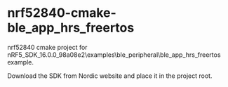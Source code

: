 # nrf52840-cmake-ble_app_hrs_freertos
nrf52840 cmake project for 
nRF5_SDK_16.0.0_98a08e2\examples\ble_peripheral\ble_app_hrs_freertos example.

Download the SDK from Nordic website and place it in the project root.
